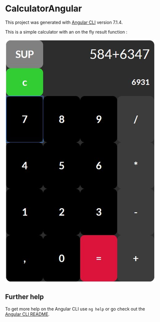 # CalculatorAngular

This project was generated with [Angular CLI](https://github.com/angular/angular-cli) version 7.1.4.

This is a simple calculator with an on the fly result function :

![Screenshot](src/demo.jpg)

## Further help

To get more help on the Angular CLI use `ng help` or go check out the [Angular CLI README](https://github.com/angular/angular-cli/blob/master/README.md).
